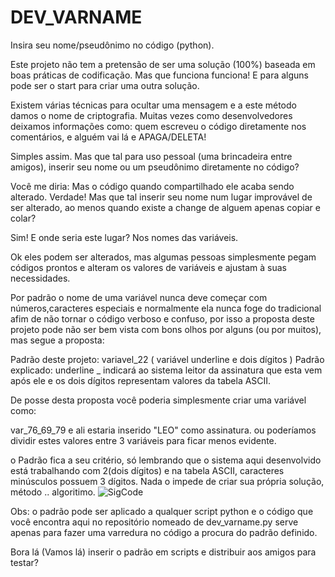 # DEV_VARNAME
Insira seu nome/pseudônimo no código (python).

Este projeto não tem a pretensão de ser uma solução (100%) baseada em boas práticas de codificação. 
Mas que funciona funciona!
E para alguns pode ser o start para criar uma outra solução.

Existem várias técnicas para ocultar uma mensagem e a este método damos o nome de criptografia.
Muitas vezes como desenvolvedores deixamos informações como: quem escreveu o código diretamente nos comentários, e alguém vai lá e APAGA/DELETA!

Simples assim. Mas que tal para uso pessoal (uma brincadeira entre amigos), inserir seu nome ou um pseudônimo diretamente no código?

Você me diria: Mas o código quando compartilhado ele acaba sendo alterado. Verdade!
Mas que tal inserir seu nome num lugar improvável de ser alterado, ao menos quando existe a change de alguem apenas copiar e colar?

Sim! E onde seria este lugar? Nos nomes das variáveis.

Ok eles podem ser alterados, mas algumas pessoas simplesmente pegam códigos prontos e alteram os valores de variáveis e ajustam à suas necessidades.

Por padrão o nome de uma variável nunca deve começar com números,caracteres especiais e normalmente ela nunca foge do tradicional afim de não tornar o código verboso e confuso, por isso a proposta deste projeto pode não ser bem vista com bons olhos por alguns (ou por muitos), mas segue a proposta:

Padrão deste projeto: variavel_22 ( variável underline e dois dígitos )
Padrão explicado: underline _ indicará ao sistema leitor da assinatura que esta vem após ele e os dois dígitos representam valores da tabela ASCII.


De posse desta proposta você poderia simplesmente criar uma variável como:

var_76_69_79 e ali estaria inserido "LEO" como assinatura.
ou poderíamos dividir estes valores entre 3 variáveis para ficar menos evidente.

o Padrão fica a seu critério, só lembrando que o sistema aqui desenvolvido está trabalhando com 2(dois dígitos) e na tabela
ASCII, caracteres minúsculos possuem 3 dígitos.
Nada o impede de criar sua própria solução, método .. algoritimo.
![SigCode](https://user-images.githubusercontent.com/72607039/113286485-a4230000-92c2-11eb-8b85-39a6713cad3a.JPG)



Obs: o padrão pode ser aplicado a qualquer script python e o código que você encontra aqui no repositório nomeado de dev_varname.py serve apenas para fazer uma varredura no código a procura do padrão definido.

Bora lá (Vamos lá) inserir o padrão em scripts e distribuir aos amigos para testar?

